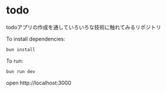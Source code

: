 # todo
todoアプリの作成を通していろいろな技術に触れてみるリポジトリ

To install dependencies:
```sh
bun install
```

To run:
```sh
bun run dev
```

open http://localhost:3000

